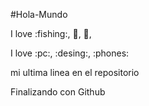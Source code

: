 #Hola-Mundo


I love :fishing:, :stars:, :apple:, 

I love :pc:, :desing:, :phones:

mi ultima linea en el repositorio 

Finalizando con Github
